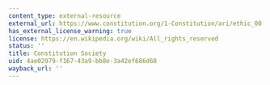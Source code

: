 ```yaml
---
content_type: external-resource
external_url: https://www.constitution.org/1-Constitution/ari/ethic_00.htm
has_external_license_warning: true
license: https://en.wikipedia.org/wiki/All_rights_reserved
status: ''
title: Constitution Society
uid: 4ae02979-f167-43a9-bb8e-3a42ef686d68
wayback_url: ''
---
```

